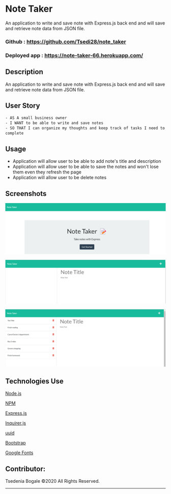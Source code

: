 # Note Taker
An application to write and save note with Express.js back end and will save and retrieve note data from JSON file.

### Github : https://github.com/Tsedi28/note_taker

### Deployed app : https://note-taker-66.herokuapp.com/

## Description
An application to write and save note with Express.js back end and will save and retrieve note data from JSON file.

## User Story
```
- AS A small business owner
- I WANT to be able to write and save notes
- SO THAT I can organize my thoughts and keep track of tasks I need to complete
```


## Usage
- Application will allow user to be able to add note's title and description
- Application will allow user to be able to save the notes and won't lose them even they refresh the page
- Application will allow user to be delete notes


## Screenshots
![](public/assets/img/Screenshot%202022-11-29%20002319.png)

![](public/assets/img/Screenshot%202022-11-29%20002924.png)

![](public/assets/img/Screenshot%202022-11-29%20002040.png)


## Technologies Use
<p><a href="https://nodejs.org/">Node.js</a></p>
<p><a href="https://www.npmjs.com/">NPM</a></p>
<p><a href="https://www.npmjs.com/package/express">Express.js</a></p>
<p><a href="https://www.npmjs.com/package/inquirer">Inquirer.js</a></p>
<p><a href="https://www.npmjs.com/package/uuid">uuid</a></p>
<p><a href="https://getbootstrap.com/">Bootstrap</a></p>
<p><a href="https://fonts.google.com/">Google Fonts</a></p>


## Contributor:
Tsedenia Bogale ©2020 All Rights Reserved.
- - -